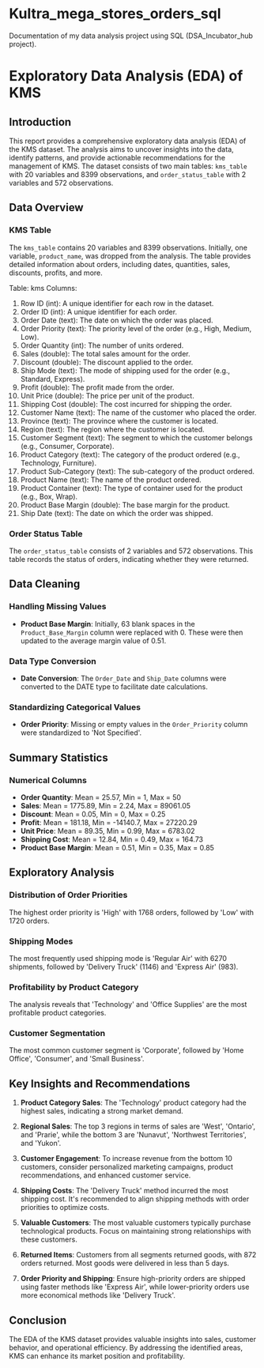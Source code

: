 # Kultra_mega_stores_orders_sql
Documentation of my data analysis project using SQL (DSA_Incubator_hub project).

# Exploratory Data Analysis (EDA) of KMS

## Introduction

This report provides a comprehensive exploratory data analysis (EDA) of the KMS dataset. The analysis aims to uncover insights into the data, identify patterns, and provide actionable recommendations for the management of KMS. The dataset consists of two main tables: `kms_table` with 20 variables and 8399 observations, and `order_status_table` with 2 variables and 572 observations.

## Data Overview

### KMS Table

The `kms_table` contains 20 variables and 8399 observations. Initially, one variable, `product_name`, was dropped from the analysis. The table provides detailed information about orders, including dates, quantities, sales, discounts, profits, and more.

Table: kms
Columns:
1.	Row ID (int): A unique identifier for each row in the dataset.
2.	Order ID (int): A unique identifier for each order.
3.	Order Date (text): The date on which the order was placed.
4.	Order Priority (text): The priority level of the order (e.g., High, Medium, Low).
5.	Order Quantity (int): The number of units ordered.
6.	Sales (double): The total sales amount for the order.
7.	Discount (double): The discount applied to the order.
8.	Ship Mode (text): The mode of shipping used for the order (e.g., Standard, Express).
9.	Profit (double): The profit made from the order.
10.	Unit Price (double): The price per unit of the product.
11.	Shipping Cost (double): The cost incurred for shipping the order.
12.	Customer Name (text): The name of the customer who placed the order.
13.	Province (text): The province where the customer is located.
14.	Region (text): The region where the customer is located.
15.	Customer Segment (text): The segment to which the customer belongs (e.g., Consumer, Corporate).
16.	Product Category (text): The category of the product ordered (e.g., Technology, Furniture).
17.	Product Sub-Category (text): The sub-category of the product ordered.
18.	Product Name (text): The name of the product ordered.
19.	Product Container (text): The type of container used for the product (e.g., Box, Wrap).
20.	Product Base Margin (double): The base margin for the product.
21.	Ship Date (text): The date on which the order was shipped.


### Order Status Table

The `order_status_table` consists of 2 variables and 572 observations. This table records the status of orders, indicating whether they were returned.

## Data Cleaning

### Handling Missing Values

- **Product Base Margin**: Initially, 63 blank spaces in the `Product_Base_Margin` column were replaced with 0. These were then updated to the average margin value of 0.51.

### Data Type Conversion

- **Date Conversion**: The `Order_Date` and `Ship_Date` columns were converted to the DATE type to facilitate date calculations.

### Standardizing Categorical Values

- **Order Priority**: Missing or empty values in the `Order_Priority` column were standardized to 'Not Specified'.

## Summary Statistics

### Numerical Columns

- **Order Quantity**: Mean = 25.57, Min = 1, Max = 50
- **Sales**: Mean = 1775.89, Min = 2.24, Max = 89061.05
- **Discount**: Mean = 0.05, Min = 0, Max = 0.25
- **Profit**: Mean = 181.18, Min = -14140.7, Max = 27220.29
- **Unit Price**: Mean = 89.35, Min = 0.99, Max = 6783.02
- **Shipping Cost**: Mean = 12.84, Min = 0.49, Max = 164.73
- **Product Base Margin**: Mean = 0.51, Min = 0.35, Max = 0.85

## Exploratory Analysis

### Distribution of Order Priorities

The highest order priority is 'High' with 1768 orders, followed by 'Low' with 1720 orders.

### Shipping Modes

The most frequently used shipping mode is 'Regular Air' with 6270 shipments, followed by 'Delivery Truck' (1146) and 'Express Air' (983).

### Profitability by Product Category

The analysis reveals that 'Technology' and 'Office Supplies' are the most profitable product categories.

### Customer Segmentation

The most common customer segment is 'Corporate', followed by 'Home Office', 'Consumer', and 'Small Business'.

## Key Insights and Recommendations

1. **Product Category Sales**: The 'Technology' product category had the highest sales, indicating a strong market demand.

2. **Regional Sales**: The top 3 regions in terms of sales are 'West', 'Ontario', and 'Prarie', while the bottom 3 are 'Nunavut', 'Northwest Territories', and 'Yukon'.

3. **Customer Engagement**: To increase revenue from the bottom 10 customers, consider personalized marketing campaigns, product recommendations, and enhanced customer service.

4. **Shipping Costs**: The 'Delivery Truck' method incurred the most shipping cost. It's recommended to align shipping methods with order priorities to optimize costs.

5. **Valuable Customers**: The most valuable customers typically purchase technological products. Focus on maintaining strong relationships with these customers.

6. **Returned Items**: Customers from all segments returned goods, with 872 orders returned. Most goods were delivered in less than 5 days.

7. **Order Priority and Shipping**: Ensure high-priority orders are shipped using faster methods like 'Express Air', while lower-priority orders use more economical methods like 'Delivery Truck'.

## Conclusion

The EDA of the KMS dataset provides valuable insights into sales, customer behavior, and operational efficiency. By addressing the identified areas, KMS can enhance its market position and profitability.
